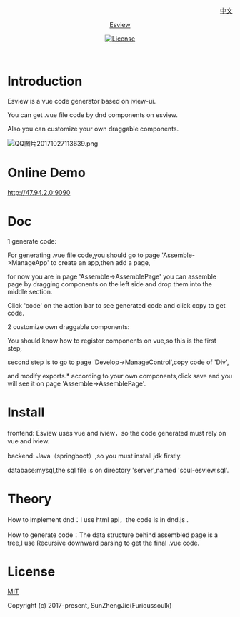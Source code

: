 <p align="right">
  <a href="https://github.com/furioussoul/soul-esview/blob/master/ui/README-ch.md">中文</a>
</p>  
<p align="center"><a href="#">Esview</p>
  


<p align="center">
  <a href="https://www.npmjs.com/package/esview"><img src="https://img.shields.io/npm/l/esview.svg" alt="License"></a>
   <br>
</p>
  
  
# Introduction
Esview is a vue code generator based on iview-ui.  

You can get .vue file code by dnd components on esview.

Also you can customize your own draggable components. 

![QQ图片20171027113639.png](http://chuantu.biz/t6/121/1509463255x2890191685.gif)

# Online Demo

http://47.94.2.0:9090  

# Doc
1 generate code:

For generating .vue file code,you should go to page 'Assemble->ManageApp' to create an app,then add a page,

for now you are in page 'Assemble->AssemblePage' you can assemble page by dragging components on the left side and drop them into the middle section.  

Click 'code' on the action bar to see generated code and click copy to get code.    

2 customize own draggable components:  

You should know how to register components on vue,so this is the first step,  

second step is to go to page 'Develop->ManageControl',copy code of 'Div',    

and modify exports.* according to your own components,click save and you will see it on page 'Assemble->AssemblePage'.


# Install  
frontend: Esview uses vue and iview，so the code generated must rely on vue and iview.  

backend: Java（springboot）,so you must install jdk firstly.

database:mysql,the sql file is on directory 'server',named 'soul-esview.sql'.

# Theory
How to implement dnd：I use html api，the code is in dnd.js .

How to generate code：The data structure behind assembled page is a tree,I use Recursive downward parsing to get the final .vue code.  

# License
[MIT](https://opensource.org/licenses/MIT)

Copyright (c) 2017-present,  SunZhengJie(Furioussoulk)
